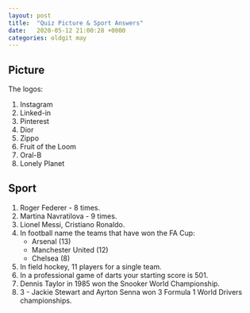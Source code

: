 ```yaml
---
layout: post
title:  "Quiz Picture & Sport Answers"
date:   2020-05-12 21:00:28 +0000
categories: oldgit may
---
```


## Picture

The logos:

1. Instagram 
2. Linked-in
3. Pinterest
4. Dior
5. Zippo
6. Fruit of the Loom
7. Oral-B
8. Lonely Planet


## Sport

1. Roger Federer - 8 times.
1. Martina Navratilova - 9 times.
1. Lionel Messi, Cristiano Ronaldo. 
1. In football name the teams that have won the FA Cup:
    - Arsenal (13)
    - Manchester United (12)
    - Chelsea (8)
1. In field hockey, 11 players for a single team.
1. In a professional game of darts your starting score is 501.
1. Dennis Taylor in 1985 won the Snooker World Championship.
1. 3 - Jackie Stewart and Ayrton Senna won 3 Formula 1 World Drivers championships.
